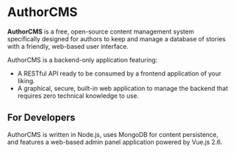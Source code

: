 # AuthorCMS

**AuthorCMS** is a free, open-source content management system specifically designed for authors to keep and manage a database of stories with a friendly, web-based user interface.

AuthorCMS is a backend-only application featuring:

- A RESTful API ready to be consumed by a frontend application of your liking.
- A graphical, secure, built-in web application to manage the backend that requires zero technical knowledge to use.

## For Developers

AuthorCMS is written in Node.js, uses MongoDB for content persistence, and features a web-based admin panel application powered by Vue.js 2.6.
